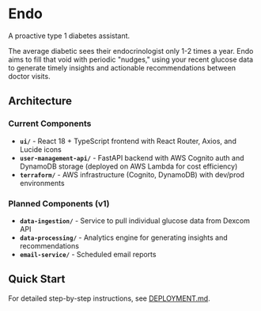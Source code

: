 # Endo

A proactive type 1 diabetes assistant.

The average diabetic sees their endocrinologist only 1-2 times a year. Endo aims to fill that void with periodic "nudges," using your recent glucose data to generate timely insights and actionable recommendations between doctor visits.

## Architecture

### Current Components
- **`ui/`** - React 18 + TypeScript frontend with React Router, Axios, and Lucide icons
- **`user-management-api/`** - FastAPI backend with AWS Cognito auth and DynamoDB storage (deployed on AWS Lambda for cost efficiency)
- **`terraform/`** - AWS infrastructure (Cognito, DynamoDB) with dev/prod environments

### Planned Components (v1)
- **`data-ingestion/`** - Service to pull individual glucose data from Dexcom API
- **`data-processing/`** - Analytics engine for generating insights and recommendations
- **`email-service/`** - Scheduled email reports

## Quick Start

For detailed step-by-step instructions, see [DEPLOYMENT.md](DEPLOYMENT.md).